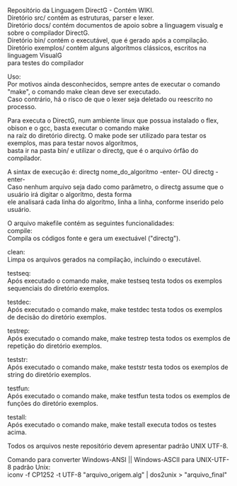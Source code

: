 Repositório da Linguagem DirectG - Contém WIKI. <br />
Diretório src/ contém as estruturas, parser e lexer. <br />
Diretório docs/ contém documentos de apoio sobre a linguagem visualg e sobre o compilador DirectG. <br />
Diretório bin/ contém o executável, que é gerado após a compilação. <br />
Diretório exemplos/ contém alguns algorítmos clássicos, escritos na linguagem VisualG <br />
para testes do compilador <br />


Uso: <br />
Por motivos ainda desconhecidos, sempre antes de executar o comando "make", o comando make clean deve ser executado. <br />
Caso contrário, há o risco de que o lexer seja deletado ou reescrito no processo. <br />

Para executa o DirectG, num ambiente linux que possua instalado o flex, obison e o  gcc, basta executar o comando make <br />
na raíz do diretório directg. O make pode ser utilizado para testar os exemplos, mas para testar novos algorítmos, <br />
basta ir na pasta bin/ e utilizar o directg, que é o arquivo órfão do compilador. <br />

A sintax de execução é: directg nome_do_algoritmo -enter- OU directg -enter- <br />
Caso nenhum arquivo seja dado como parâmetro, o directg assume que o usuário irá digitar o algorítmo, desta forma <br />
ele analisará cada linha do algorítmo, linha a linha, conforme inserido pelo usuário. <br /> 


O arquivo makefile contém as seguintes funcionalidades: <br />
compile: <br />
Compila os códigos fonte e gera um exectuável ("directg"). <br />

clean: <br />
Limpa os arquivos gerados na compilação, incluindo o executável. <br />

testseq: <br />
Após executado o comando make, make testseq testa todos os exemplos sequenciais do diretório exemplos. <br />

testdec: <br />
Após executado o comando make, make testdec testa todos os exemplos de decisão do diretório exemplos. <br />

testrep: <br />
Após executado o comando make, make testrep testa todos os exemplos de repetição do diretório exemplos. <br />

teststr: <br />
Após executado o comando make, make teststr testa todos os exemplos de string do diretório exemplos.<br />

testfun: <br />
Após executado o comando make, make testfun testa todos os exemplos de funções do diretório exemplos.<br />

testall: <br />
Após executado o comando make, make testall executa todos os testes acima. <br />

Todos os arquivos neste repositório devem apresentar padrão UNIX  UTF-8. <br /> 

Comando para converter Windows-ANSI || Windows-ASCII para UNIX-UTF-8 padrão Unix: <br />
iconv -f CP1252 -t UTF-8 "arquivo_origem.alg" | dos2unix > "arquivo_final"
